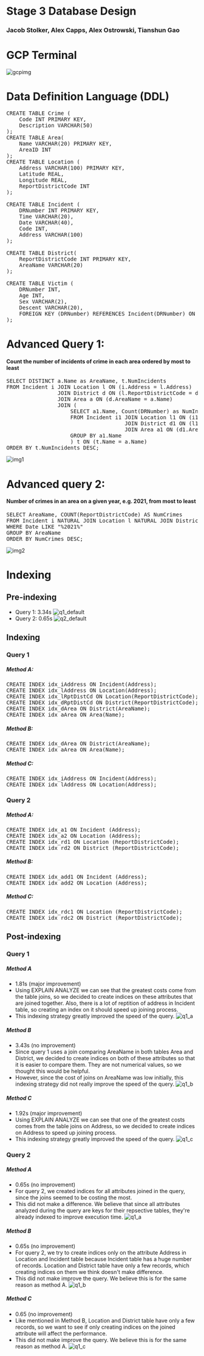 # Stage 3 Database Design
### Jacob Stolker, Alex Capps, Alex Ostrowski, Tianshun Gao

# GCP Terminal
![gcpimg](https://i.imgur.com/4WjCKPM.png)
# Data Definition Language (DDL)
<pre>
CREATE TABLE Crime (
    Code INT PRIMARY KEY, 
    Description VARCHAR(50)
);
CREATE TABLE Area(
    Name VARCHAR(20) PRIMARY KEY,
    AreaID INT
);
CREATE TABLE Location (
    Address VARCHAR(100) PRIMARY KEY, 
    Latitude REAL,
    Longitude REAL,
    ReportDistrictCode INT
);

CREATE TABLE Incident (
    DRNumber INT PRIMARY KEY, 
    Time VARCHAR(20), 
    Date VARCHAR(40),
    Code INT,
    Address VARCHAR(100)
);

CREATE TABLE District(
    ReportDistrictCode INT PRIMARY KEY,
    AreaName VARCHAR(20)
);

CREATE TABLE Victim (
    DRNumber INT,
    Age INT, 
    Sex VARCHAR(2), 
    Descent VARCHAR(20),
    FOREIGN KEY (DRNumber) REFERENCES Incident(DRNumber) ON DELETE CASCADE
);
</pre>




# Advanced Query 1:
#### Count the number of incidents of crime in each area ordered by most to least
<pre>
SELECT DISTINCT a.Name as AreaName, t.NumIncidents
FROM Incident i JOIN Location l ON (i.Address = l.Address) 
                JOIN District d ON (l.ReportDistrictCode = d.ReportDistrictCode) 
                JOIN Area a ON (d.AreaName = a.Name)
                JOIN (
                    SELECT a1.Name, Count(DRNumber) as NumIncidents
                    FROM Incident i1 JOIN Location l1 ON (i1.Address = l1.Address)
                                     JOIN District d1 ON (l1.ReportDistrictCode = d1.ReportDistrictCode) 
                                     JOIN Area a1 ON (d1.AreaName = a1.Name) 
                    GROUP BY a1.Name
                    ) t ON (t.Name = a.Name)
ORDER BY t.NumIncidents DESC;
</pre>
![img1](https://i.imgur.com/ZlUgU4j.png)


# Advanced query 2: 
#### Number of crimes in an area on a given year, e.g. 2021, from most to least
<pre>
SELECT AreaName, COUNT(ReportDistrictCode) AS NumCrimes
FROM Incident i NATURAL JOIN Location l NATURAL JOIN District d
WHERE Date LIKE "%2021%"
GROUP BY AreaName
ORDER BY NumCrimes DESC;
</pre>
![img2](https://i.imgur.com/O2eMRFn.png)


<!-- # Advanced query 3: 
#### Number of incidents per each crime code (type of crime).
<pre>
SELECT Code, Description, Count(DRNumber)
FROM Incident NATURAL JOIN Crime
GROUP BY Code; 
</pre>
![img3](https://i.imgur.com/VVNugwo.png) -->

# Indexing
## Pre-indexing
* Query 1: 3.34s
![q1_default](https://i.imgur.com/PmrXBfp.png)
* Query 2: 0.65s
![q2_default](https://i.imgur.com/NxLHaXb.png)
<!-- * Query 3: 0.52s -->
## Indexing
### Query 1
##### Method A: 
<pre>
CREATE INDEX idx_iAddress ON Incident(Address);
CREATE INDEX idx_lAddress ON Location(Address);
CREATE INDEX idx_lRptDistCd ON Location(ReportDistrictCode);
CREATE INDEX idx_dRptDistCd ON District(ReportDistrictCode);
CREATE INDEX idx_dArea ON District(AreaName);
CREATE INDEX idx_aArea ON Area(Name);
</pre>

##### Method B:
<pre>
CREATE INDEX idx_dArea ON District(AreaName);
CREATE INDEX idx_aArea ON Area(Name);
</pre>

##### Method C:
<pre>
CREATE INDEX idx_iAddress ON Incident(Address);
CREATE INDEX idx_lAddress ON Location(Address);
</pre>

### Query 2
##### Method A:
<pre>
CREATE INDEX idx_a1 ON Incident (Address);
CREATE INDEX idx_a2 ON Location (Address);
CREATE INDEX idx_rd1 ON Location (ReportDistrictCode);
CREATE INDEX idx_rd2 ON District (ReportDistrictCode);
</pre>

##### Method B:
<pre>
CREATE INDEX idx_add1 ON Incident (Address);
CREATE INDEX idx_add2 ON Location (Address);
</pre>

##### Method C:
<pre>
CREATE INDEX idx_rdc1 ON Location (ReportDistrictCode);
CREATE INDEX idx_rdc2 ON District (ReportDistrictCode);
</pre>
<!-- ### Query 3
##### Method A:
<pre>
CREATE INDEX idx_crime ON Incident (Code);
CREATE INDEX idx_desc ON Crime (Description);
CREATE INDEX idx_da ON Incident (DRNumber);
</pre>
##### Method B:
<pre>
CREATE INDEX idx_desc ON Crime (Description);
</pre>
##### Method C:
<pre>
</pre> -->
## Post-indexing
### Query 1
##### Method A
* 1.81s (major improvement)
* Using EXPLAIN ANALYZE we can see that the greatest costs come from the table joins, so we decided to create indices on these attributes that are joined together. Also, there is a lot of reptition of address in Incident table, so creating an index on it should speed up joining process.
* This indexing strategy greatly improved the speed of the query.
![q1_a](https://i.imgur.com/MDJ6Gxj.png)
##### Method B
* 3.43s (no improvement)
* Since query 1 uses a join comparing AreaName in both tables Area and District, we decided to create indices on both of these attributes so that it is easier to compare them. They are not numerical values, so we thought this would be helpful. 
* However, since the cost of joins on AreaName was low initially, this indexing strategy did not really improve the speed of the query.
![q1_b](https://i.imgur.com/gtLbo0G.png)
##### Method C
* 1.92s (major improvement)
* Using EXPLAIN ANALYZE we can see that one of the greatest costs comes from the table joins on Address, so we decided to create indices on Address to speed up joining process. 
* This indexing strategy greatly improved the speed of the query.
![q1_c](https://i.imgur.com/NZHD64S.png)
### Query 2
##### Method A
* 0.65s (no improvement)
* For query 2, we created indices for all attributes joined in the query, since the joins seemed to be costing the most.
* This did not make a difference. We believe that since all attributes analyzed during the query are keys for their repsective tables, they're already indexed to improve execution time. 
![q1_a](https://i.imgur.com/LVWyVud.png)
##### Method B
* 0.65s (no improvement)
* For query 2, we try to create indices only on the attribute Address in Location and Incident table because Incident table has a huge number of records. Location and District table have only a few records, which creating indices on them we think doesn't make difference.
* This did not make improve the query. We believe this is for the same reason as method A. 
![q1_b](https://i.imgur.com/mcZpnsL.png)
##### Method C
* 0.65 (no improvement)
* Like mentioned in Method B, Location and District table have only a few records, so we want to see if only creating indices on the joined attribute will affect the performance.
* This did not make improve the query. We believe this is for the same reason as method A. 
![q1_c](https://i.imgur.com/UKDz9mZ.png)

<!-- * Query 3: 0.25s 
    * 0.27s (52%) major improvement
    * Since query 3 uses a natural join to join by crime code, we decide to create an index on crime code. We also added indices on commonly accessed attributes like Incident.DRNumber and Crime.Description.
    * This indexing strategy greatly improved the speed of the query.
 -->
